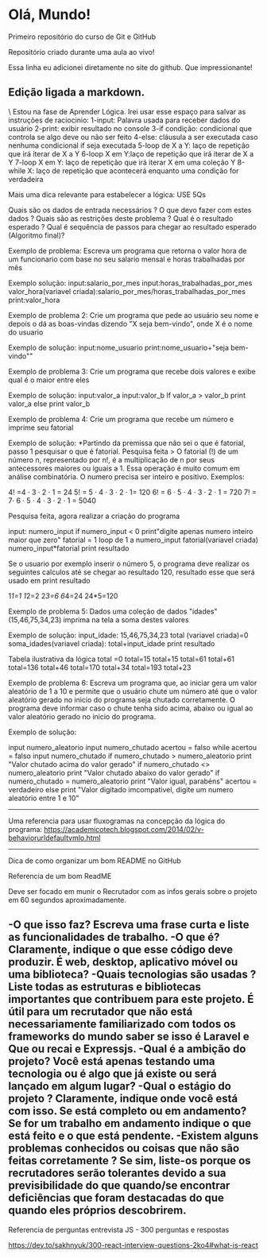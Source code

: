 # Olá, Mundo!
 Primeiro repositório do curso de Git e GitHub
 
Repositório criado durante uma aula ao vivo!

Essa linha eu adicionei diretamente no site do github. Que impressionante!

Edição ligada a markdown.
 ---

\ Estou na fase de Aprender Lógica. 
 Irei usar esse espaço para salvar as instruções de raciocinio: 
  1-input: Palavra usada para receber dados do usuário
  2-print: exibir resultado no console 
  3-if condição: condicional que controla se algo deve ou não ser feito
  4-else: cláusula a ser executada caso nenhuma condicional if seja executada 
  5-loop de X a Y: laço de repetição que irá iterar de X a Y
  6-loop X em Y:laço de repetição que irá iterar de X a Y 
  7-loop X em Y: laço de repetição que irá iterar X em uma coleção Y 
  8-while X: laço de repetição que acontecerá enquanto uma condição for verdadeira

  Mais uma dica relevante para estabelecer a lógica: USE 5Qs

Quais são os dados de entrada necessários ?
O que devo fazer com estes dados ?
Quais são as restrições deste problema ?
Qual é o resultado esperado ?
Qual é sequência de passos para chegar ao resultado esperado (Algoritmo final)?


Exemplo de problema: Escreva um programa que retorna o valor hora de um funcionario com base no seu salario mensal e horas trabalhadas por mês

Exemplo solução: 
  input:salario_por_mes
  input:horas_trabalhadas_por_mes
  valor_hora(variavel criada):salario_por_mes/horas_trabalhadas_por_mes
  print:valor_hora

Exemplo de problema 2: Crie um programa que pede ao usuário seu nome e depois o dá as boas-vindas dizendo "X seja bem-vindo", onde X é o nome do usuario

Exemplo de solução:
input:nome_usuario
print:nome_usuario+"seja bem-vindo""

Exemplo de problema 3: Crie um programa que recebe dois valores e exibe qual é o maior entre eles

Exemplo de solução:
input:valor_a
input:valor_b
If valor_a > valor_b print valor_a else print valor_b

Exemplo de problema 4: Crie um programa que recebe um número e imprime seu fatorial

Exemplo de solução:
*Partindo da premissa que não sei o que é fatorial, passo 1 pesquisar o que é fatorial. 
Pesquisa feita > O fatorial (!) de um número n, representado por n!, é a multiplicação de n por seus antecessores maiores ou iguais a 1. Essa operação é muito comum em análise combinatória. O numero precisa ser inteiro e positivo.
Exemplos:

4! =4 · 3 · 2 · 1 = 24
5! = 5 · 4 · 3 · 2 · 1= 120
6! = 6 · 5 · 4 · 3 · 2 · 1 = 720
7! = 7· 6 · 5 · 4 · 3 · 2 · 1 = 5040

Pesquisa feita, agora realizar a criação do programa

input: numero_input
if numero_input < 0 print"digite apenas numero inteiro maior que zero"
fatorial = 1
loop de 1 a numero_input
fatorial(variavel criada) numero_input*fatorial
print resultado

Se o usuario por exemplo inserir o número 5, o programa deve realizar os seguintes calculos até se chegar ao resultado 120, resultado esse que será usado em print resultado

1*1=1
1*2=2
2*3=6
6*4=24
24*5=120

Exemplo de problema 5: Dados uma coleção de dados "idades"(15,46,75,34,23) imprima na tela a soma destes valores

Exemplo de solução:
input_idade: 15,46,75,34,23
total (variavel criada)=0
soma_idades(variavel criada): total+input_idade
print resultado

Tabela ilustrativa da lógica
total =0 
total=15  total+15
total=61  total+61
total=136 total+46
total=170 total+34
total=193 total+23

Exemplo de problema 6: Escreva um programa que, ao iniciar gera um valor aleatório de 1 a 10 e permite que o usuário chute um número até que o valor aleatório gerado no inicio do programa seja chutado corretamente. O programa deve informar caso o chute tenha sido acima, abaixo ou igual ao valor aleatório gerado no inicio do programa.

Exemplo de solução: 

input numero_aleatorio
input numero_chutado
acertou = falso
while acertou = falso
input numero_chutado
if numero_chutado > numero_aleatorio print "Valor chutado acima do valor gerado"
if numero_chutado <> numero_aleatorio print "Valor chutado abaixo do valor gerado"
if numero_chutado = numero_aleatorio print "Valor igual, parabéns"
acertou = verdadeiro
else
print "Valor digitado imcompativel, digite um numero aleatório entre 1 e 10"

---

Uma referencia para usar fluxogramas na concepção da lógica do programa: https://academicotech.blogspot.com/2014/02/v-behaviorurldefaultvmlo.html

---

Dica de como organizar um bom README no GitHub

Referencia de um bom ReadME

Deve ser focado em munir o Recrutador com as infos gerais sobre o projeto em 60 segundos aproximadamente. 

-O que isso faz?
Escreva uma frase curta e liste as funcionalidades de trabalho.
-O que é? 
Claramente, indique o que esse código deve produzir. É web, desktop, aplicativo móvel ou uma biblioteca?
-Quais tecnologias são usadas ?
Liste todas as estruturas e bibliotecas importantes que contribuem para este projeto. É útil para um recrutador que não está necessariamente familiarizado com todos os frameworks do mundo saber se isso é Laravel e Que ou recai e Expressjs.
-Qual é a ambição do projeto? Você está apenas testando uma tecnologia ou é algo que já existe ou será lançado em algum lugar?
-Qual o estágio do projeto ? 
Claramente, indique onde você está com isso. Se está completo ou em andamento?Se for um trabalho em andamento indique o que está feito e o que está pendente.
-Existem alguns problemas conhecidos ou coisas que não são feitas corretamente ?
Se sim, liste-os porque os recrutadores serão tolerantes devido a sua previsibilidade do que quando/se encontrar deficiências que foram destacadas do que quando eles próprios descobrirem. 
---
Referencia de perguntas entrevista JS - 300 perguntas e respostas

https://dev.to/sakhnyuk/300-react-interview-questions-2ko4#what-is-react
